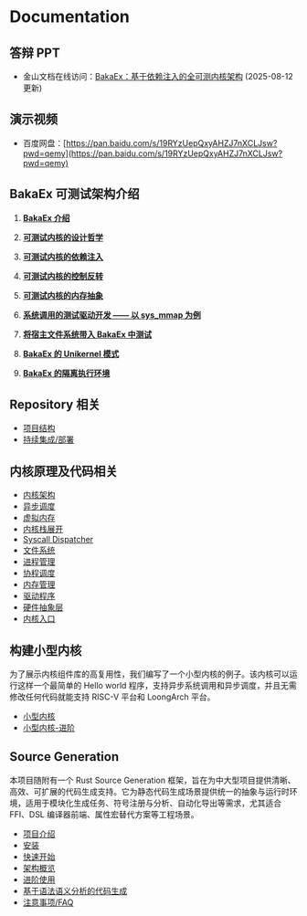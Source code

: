 # Documentation

## 答辩 PPT

- 金山文档在线访问：[BakaEx：基于依赖注入的全可测内核架构](https://kdocs.cn/l/cczjIUiHF6P6) (2025-08-12 更新)

## 演示视频

- 百度网盘：[https://pan.baidu.com/s/19RYzUepQxyAHZJ7nXCLJsw?pwd=qemy](https://pan.baidu.com/s/19RYzUepQxyAHZJ7nXCLJsw?pwd=qemy)

## BakaEx 可测试架构介绍 

1. [**BakaEx 介绍**](./BakaEx)

2. [**可测试内核的设计哲学**](./BakaEx/philophy.md)

3. [**可测试内核的依赖注入**](./BakaEx/dependency.md)

4. [**可测试内核的控制反转**](./BakaEx/abstractions.md)

5. [**可测试内核的内存抽象**](./BakaEx/memory.md)

6. [**系统调用的测试驱动开发 —— 以 sys_mmap 为例**](./BakaEx/sys_mmap.md)

7. [**将宿主文件系统带入 BakaEx 中测试**](./BakaEx/filesystem.md)

8. [**BakaEx 的 Unikernel 模式**](./BakaEx/unikernel.md)

9. [**BakaEx 的隔离执行环境**](./BakaEx/container.md)

## Repository 相关

- [项目结构](repository/structure.md)
- [持续集成/部署](repository/continuous-integration.md)

## 内核原理及代码相关

- [内核架构](kernel/kernel-architecture.md)
- [异步调度](kernel/minimal-kernel-advance.md)
- [虚拟内存](kernel/virtual-memory.md)
- [内核栈展开](kernel/stack-unwinding.md)
- [Syscall Dispatcher](kernel/syscall-dispatcher.md)
- [文件系统](kernel/filesystem.md)
- [进程管理](kernel/process_management.md)
- [协程调度](kernel/coroutine-scheduling.md)
- [内存管理](kernel/memory-overview.md)
- [驱动程序](kernel/drivers.md)
- [硬件抽象层](kernel/hardware-abstraction-layer.md)
- [内核入口](kernel/README.md)

## 构建小型内核

为了展示内核组件库的高复用性，我们编写了一个小型内核的例子。该内核可以运行这样一个最简单的 Hello world 程序，支持异步系统调用和异步调度，并且无需修改任何代码就能支持 RISC-V 平台和 LoongArch 平台。

- [小型内核](kernel/minimal-kernel.md)
- [小型内核-进阶](kernel/minimal-kernel-advance.md)

## Source Generation

本项目随附有一个 Rust Source Generation 框架，旨在为中大型项目提供清晰、高效、可扩展的代码生成支持。它为静态代码生成场景提供统一的抽象与运行时环境，适用于模块化生成任务、符号注册与分析、自动化导出等需求，尤其适合 FFI、DSL 编译器前端、属性宏替代方案等工程场景。

- [项目介绍](source-generation/README.md)
- [安装](source-generation/installation.md)
- [快速开始](source-generation/quickstart.md)
- [架构概览](source-generation/core.md)
- [进阶使用](source-generation/advance.md)
- [基于语法语义分析的代码生成](source-generation/syntax-semantic-analysis.md)
- [注意事项/FAQ](source-generation/notice-faq.md)

